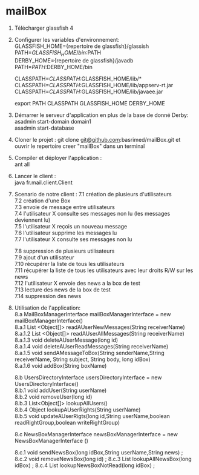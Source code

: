 # mailBox

1. Télécharger glassfish 4

2. Configurer les variables d'environnement: <br/>
	GLASSFISH_HOME={repertoire de glassfish}/glassish <br/>
	PATH=$GLASSFISH_HOME/bin:$PATH <br/>
	DERBY_HOME={repertoire de glassfish}/javadb <br/>
	PATH=$PATH:$DERBY_HOME/bin <br/>

	CLASSPATH=$CLASSPATH:$GLASSFISH_HOME/lib/* <br/>
	CLASSPATH=$CLASSPATH:$GLASSFISH_HOME/lib/appserv-rt.jar <br/>
	CLASSPATH=$CLASSPATH:$GLASSFISH_HOME/lib/javaee.jar <br/>

	export PATH CLASSPATH GLASSFISH_HOME DERBY_HOME <br/>

3. Démarrer le serveur d'application en plus de la base de donné Derby: <br/>
	asadmin start-domain domain1 <br/>
	asadmin start-database <br/>


4. Cloner le projet : git clone <a href="">git@github.com:basrimed/mailBox.git et ouvrir le repertoire creer "mailBox" dans un terminal <br/>


5. Compiler et déployer l'application :  <br/>
	ant all <br/>

6. Lancer le client : <br/>
	 java fr.mail.client.Client <br/>


7. Scenario de notre client : 
	7.1 création de plusieurs d'utilisateurs <br/>
	7.2 création d'une Box	<br/>
	7.3 envoie de message entre utilisateurs <br/>
	7.4 l'utilisateur X consulte ses messages non lu (les messages deviennent lu) <br/>
	7.5 l'utilisateur X reçois un nouveau message <br/>
	7.6 l'utilisateur supprime les messages lu <br/>
	7.7 l'utilisateur X consulte ses messages non lu <br/>

	7.8 suppression de plusieurs utilisateurs <br/>
	7.9 ajout d'un utilisateur <br/>
	7.10 récupérer la liste de tous les utilisateurs <br/>
	7.11 récupérer la liste de tous les utilisateurs avec leur droits R/W sur les news <br/>
	7.12 l'utilisateur X envoie des news a la box de test <br/>
	7.13 lecture des news de la box de test <br/>
	7.14 suppression des news <br/>






8. Utilisation de l'application: <br/>
	8.a MailBoxManagerInterface mailBoxManagerInterface = new mailBoxManagerInterface() <br/>
		8.a.1 List <Object[]> readAUserNewMessages(String receiverName) <br/>
	 	8.a.1.2 List <Object[]> readAUserAllMessages(String receiverName) <br/>
	 	8.a.1.3 void deleteAUserMessage(long id) <br/>
	 	8.a.1.4 void deleteAUserReadMessages(String receiverName) <br/>
	 	8.a.1.5 void sendAMessageToBox(String senderName,String receiverName, String subject, String body, long idBox) <br/>
	 	8.a.1.6 void addBox(String boxName) <br/>


	8.b UsersDirectoryInterface usersDirectoryInterface = new UsersDirectoryInterface() <br/>
		8.b.1 void addUser(String userName) <br/>
	 	8.b.2 void removeUser(long id) <br/>
	 	8.b.3 List<Object[]> lookupAllUsers() <br/>
	 	8.b.4 Object lookupAUserRights(String userName) <br/>
	 	8.b.5 void updateAUserRigts(long id,String userName,boolean readRightGroup,boolean writeRightGroup) <br/>


	8.c NewsBoxManagerInterface newsBoxManagerInterface = new NewsBoxManagerInterface ()

	 8.c.1 void sendNewsBox(long idBox,String userName,String news) ;
	 8.c.2 void removeNewsBox(long id) ;
	 8.c.3 List<NewsBox> lookupAllNewsBox(long idBox) ;
	 8.c.4 List<NewsBox> lookupNewsBoxNotRead(long idBox) ;


